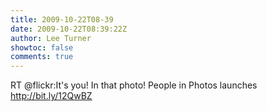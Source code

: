 ```yaml
---
title: 2009-10-22T08-39
date: 2009-10-22T08:39:22Z
author: Lee Turner
showtoc: false
comments: true
---
```


RT @flickr:It's you! In that photo! People in Photos launches http://bit.ly/12QwBZ

